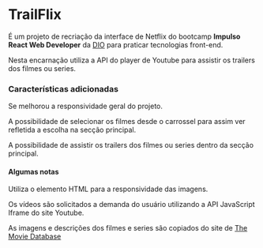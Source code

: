 # TrailFlix



É um projeto de recriação da interface de Netflix do bootcamp **Impulso React Web Developer** da [DIO](https://digitalinnovation.one/) para praticar tecnologias front-end. 

Nesta encarnação utiliza a API do player de Youtube para assistir os trailers dos filmes ou series.



### Características adicionadas

Se melhorou a responsividade geral do projeto. 

A possibilidade de selecionar os filmes desde o carrossel para assim ver refletida a escolha na secção principal.

A possibilidade de assistir os trailers dos filmes ou series dentro da secção principal.



#### Algumas notas

Utiliza o elemento HTML <picture> para a responsividade das imagens.

Os vídeos são solicitados a demanda do usuário utilizando a API JavaScript Iframe do site Youtube.

As imagens e descrições dos filmes e series são copiados do site de [The Movie Database](https://www.themoviedb.org/)